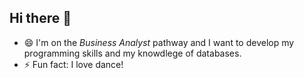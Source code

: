 ## Hi there 👋

- 😄 I'm on the _Business Analyst_ pathway and I want to develop my programming skills and my knowdlege of databases.
- ⚡ Fun fact: I love dance!
